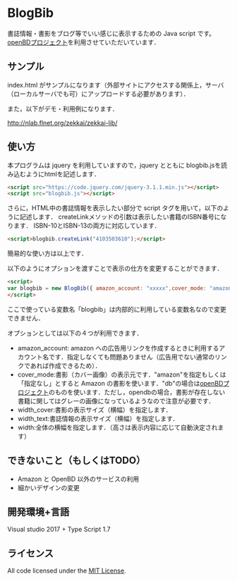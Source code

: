# BlogBib 

書誌情報・書影をブログ等でいい感じに表示するための Java script です。[openBDプロジェクト](https://openbd.jp/)を利用させていただいています．

## サンプル
index.html がサンプルになります（外部サイトにアクセスする関係上，サーバ（ローカルサーバでも可）にアップロードする必要があります）．

また，以下がデモ・利用例になります．

http://nlab.flnet.org/zekkai/zekkai-lib/

## 使い方

本プログラムは jquery を利用していますので，jquery とともに blogbib.jsを読み込むようにhtmlを記述します．

```html
<script src="https://code.jquery.com/jquery-3.1.1.min.js"></script>
<script src="blogbib.js"></script>
```

さらに，HTML中の書誌情報を表示したい部分で script タグを用いて，以下のように記述します．
createLinkメソッドの引数は表示したい書籍のISBN番号になります．
ISBN-10とISBN-13の両方に対応しています．

```html
<script>blogbib.createLink("4103503610");</script>
```
簡易的な使い方は以上です．

以下のようにオプションを渡すことで表示の仕方を変更することができます．

```html
<script>
var blogbib = new BlogBib({ amazon_account: "xxxxx",cover_mode: "amazon", width_cover: 170, width: 600});
</script>
```

ここで使っている変数名「blogbib」は内部的に利用している変数名なので変更できません．

オプションとしては以下の４つが利用できます．
* amazon_account: amazon への広告用リンクを作成するときに利用するアカウント名です．指定しなくても問題ありません（広告用でない通常のリンクであれば作成できるため）．
* cover_mode:書影（カバー画像）の表示元です．"amazon"を指定もしくは「指定なし」とすると Amazon の書影を使います．"db"の場合は[openBDプロジェクト](https://openbd.jp/)のものを使います．ただし，opendbの場合，書影が存在しない書籍に関してはグレーの画像になっているようなので注意が必要です．
* width_cover:書影の表示サイズ（横幅）を指定します．
* width_text:書誌情報の表示サイズ（横幅）を指定します．
* width:全体の横幅を指定します．（高さは表示内容に応じて自動決定されます）

## できないこと（もしくはTODO）

* Amazon と OpenBD 以外のサービスの利用
* 細かいデザインの変更

## 開発環境+言語

Visual studio 2017 + Type Script 1.7

## ライセンス

All code licensed under the [MIT License](http://www.opensource.org/licenses/mit-license.php).

